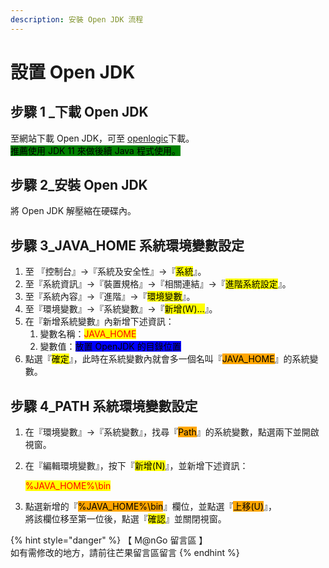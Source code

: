 ```yaml
---
description: 安裝 Open JDK 流程
---
```


# 設置 Open JDK

## 步驟 1 \_下載 Open JDK

至網站下載 Open JDK，可至 [openlogic](https://www.openlogic.com/openjdk-downloads)下載。\
<mark style="background-color:green;">推薦使用 JDK 11 來做後續 Java 程式使用。</mark>

## 步驟 2\_安裝 Open JDK

將 Open JDK 解壓縮在硬碟內。

## 步驟 3\_JAVA\_HOME 系統環境變數設定

1. 至 『控制台』->『系統及安全性』->『<mark style="background-color:yellow;">系統</mark>』。
2. 至『系統資訊』->『裝置規格』->『相關連結』->『<mark style="background-color:yellow;">進階系統設定</mark>』。
3. 至『系統內容』->『進階』->『<mark style="background-color:yellow;">環境變數</mark>』。
4. 至『環境變數』->『系統變數』->『<mark style="background-color:yellow;">新增(W)...</mark>』。
5. 在『新增系統變數』內新增下述資訊：
   1. 變數名稱：<mark style="color:red;">JAVA\_HOME</mark>
   2. 變數值：<mark style="background-color:blue;">放置 OpenJDK 的目錄位置</mark>
6. 點選『<mark style="background-color:yellow;">確定</mark>』，此時在系統變數內就會多一個名叫『<mark style="background-color:orange;">JAVA\_HOME</mark>』的系統變數。

## 步驟 4\_PATH 系統環境變數設定

1. 在『環境變數』->『系統變數』，找尋『<mark style="background-color:orange;">Path</mark>』的系統變數，點選兩下並開啟視窗。
2.  在『編輯環境變數』，按下『<mark style="background-color:yellow;">新增(N)</mark>』，並新增下述資訊：

    <mark style="color:red;">%JAVA\_HOME%\bin</mark>
3. 點選新增的『<mark style="background-color:orange;">%JAVA\_HOME%\bin</mark>』欄位，並點選『<mark style="background-color:orange;">上移(U)</mark>』，\
   將該欄位移至第一位後，點選『<mark style="background-color:yellow;">確認</mark>』並關閉視窗。

{% hint style="danger" %}
【 M@nGo 留言區 】\
如有需修改的地方，請前往芒果留言區留言
{% endhint %}
